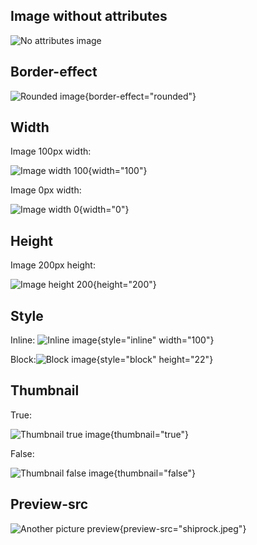 [//]: # (title: Image attributes MD)

## Image without attributes

![No attributes image](editing_layer.png)

## Border-effect

![Rounded image](book.jpg){border-effect="rounded"}

## Width

Image 100px width:

![Image width 100](book.jpg){width="100"}

Image 0px width:

![Image width 0](book.jpg){width="0"}


## Height

Image 200px height:

![Image height 200](book.jpg){height="200"}

## Style

Inline: ![Inline image](book.jpg){style="inline" width="100"}

Block:![Block image](book.jpg){style="block" height="22"}

## Thumbnail

True:

![Thumbnail true image](book.jpg){thumbnail="true"}

False:

![Thumbnail false image](book.jpg){thumbnail="false"}

## Preview-src

![Another picture preview](book.jpg){preview-src="shiprock.jpeg"}
